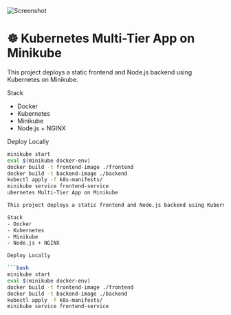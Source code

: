 ![Screenshot](./screenshot.png)

# ☸️ Kubernetes Multi-Tier App on Minikube

This project deploys a static frontend and Node.js backend using Kubernetes on Minikube.

Stack
- Docker
- Kubernetes
- Minikube
- Node.js + NGINX

Deploy Locally

```bash
minikube start
eval $(minikube docker-env)
docker build -t frontend-image ./frontend
docker build -t backend-image ./backend
kubectl apply -f k8s-manifests/
minikube service frontend-service
ubernetes Multi-Tier App on Minikube

This project deploys a static frontend and Node.js backend using Kubernetes on Minikube.

Stack
- Docker
- Kubernetes
- Minikube
- Node.js + NGINX

Deploy Locally

```bash
minikube start
eval $(minikube docker-env)
docker build -t frontend-image ./frontend
docker build -t backend-image ./backend
kubectl apply -f k8s-manifests/
minikube service frontend-service
